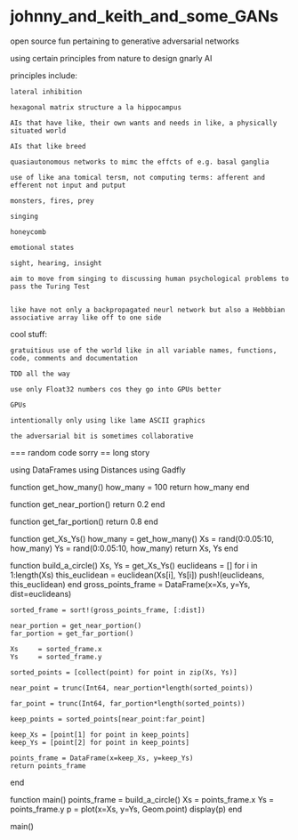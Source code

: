 # johnny_and_keith_and_some_GANs
open source fun pertaining to generative adversarial networks

using certain principles from nature to design gnarly AI

principles include:

    lateral inhibition
    
    hexagonal matrix structure a la hippocampus
    
    AIs that have like, their own wants and needs in like, a physically situated world
    
    AIs that like breed
    
    quasiautonomous networks to mimc the effcts of e.g. basal ganglia
    
    use of like ana tomical tersm, not computing terms: afferent and efferent not input and putput
    
    monsters, fires, prey
    
    singing
    
    honeycomb
    
    emotional states
    
    sight, hearing, insight
    
    aim to move from singing to discussing human psychological problems to pass the Turing Test
    
    
    like have not only a backpropagated neurl network but also a Hebbbian associative array like off to one side 
    
    
cool stuff:

    gratuitious use of the world like in all variable names, functions, code, comments and documentation
    
    TDD all the way
    
    use only Float32 numbers cos they go into GPUs better
    
    GPUs
    
    intentionally only using like lame ASCII graphics
    
    the adversarial bit is sometimes collaborative
   
   === random code sorry == long story
   
 using DataFrames
using Distances
using Gadfly

function get_how_many()
    how_many = 100
    return how_many
end

function get_near_portion()
    return 0.2
end

function get_far_portion()
    return 0.8
end

function get_Xs_Ys()
    how_many = get_how_many()
    Xs = rand(0:0.05:10, how_many)
    Ys = rand(0:0.05:10, how_many)
    return Xs, Ys
end

function build_a_circle()
    Xs, Ys = get_Xs_Ys()
    euclideans = []
    for i in 1:length(Xs)
        this_euclidean = euclidean(Xs[i], Ys[i])
        push!(euclideans, this_euclidean)
    end
    gross_points_frame = DataFrame(x=Xs, y=Ys, dist=euclideans)

    sorted_frame = sort!(gross_points_frame, [:dist])

    near_portion = get_near_portion()
    far_portion = get_far_portion()

    Xs     = sorted_frame.x
    Ys     = sorted_frame.y

    sorted_points = [collect(point) for point in zip(Xs, Ys)]

    near_point = trunc(Int64, near_portion*length(sorted_points))

    far_point = trunc(Int64, far_portion*length(sorted_points))

    keep_points = sorted_points[near_point:far_point]

    keep_Xs = [point[1] for point in keep_points]
    keep_Ys = [point[2] for point in keep_points]

    points_frame = DataFrame(x=keep_Xs, y=keep_Ys)
    return points_frame
end

function main()
    points_frame = build_a_circle()
    Xs     = points_frame.x
    Ys     = points_frame.y
    p      = plot(x=Xs, y=Ys, Geom.point)
    display(p)
end

main()

    
    
